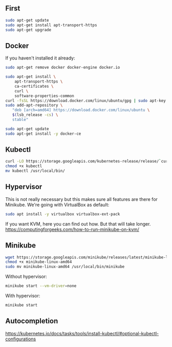## First

```bash
sudo apt-get update
sudo apt-get install apt-transport-https
sudo apt-get upgrade
```

## Docker

If you haven't installed it already:



```bash
sudo apt-get remove docker docker-engine docker.io

sudo apt-get install \
    apt-transport-https \
    ca-certificates \
    curl \
    software-properties-common
curl -fsSL https://download.docker.com/linux/ubuntu/gpg | sudo apt-key add -
sudo add-apt-repository \
   "deb [arch=amd64] https://download.docker.com/linux/ubuntu \
   $(lsb_release -cs) \
   stable"

sudo apt-get update
sudo apt-get install -y docker-ce
```


## Kubectl

```bash
curl -LO https://storage.googleapis.com/kubernetes-release/release/`curl -s https://storage.googleapis.com/kubernetes-release/release/stable.txt`/bin/linux/amd64/kubectl
chmod +x kubectl
mv kubectl /usr/local/bin/
```

## Hypervisor

This is not really necessary but this makes sure all features are there for Minikube.
We're going with VirtualBox as default: 

```bash 
sudo apt install -y virtualbox virtualbox-ext-pack
```

If you want KVM, here you can find out how. But that will take longer.
https://computingforgeeks.com/how-to-run-minikube-on-kvm/

## Minikube

```bash
wget https://storage.googleapis.com/minikube/releases/latest/minikube-linux-amd64
chmod +x minikube-linux-amd64
sudo mv minikube-linux-amd64 /usr/local/bin/minikube
```


Without hypervisor:

```bash
minikube start --vm-driver=none
```

With hypervisor:

```bash
minikube start
```

## Autocompletion

https://kubernetes.io/docs/tasks/tools/install-kubectl/#optional-kubectl-configurations